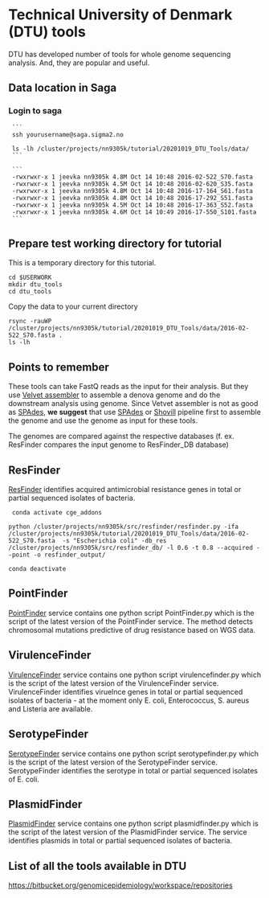 # Technical University of Denmark (DTU) tools
DTU has developed number of tools for whole genome sequencing analysis. And, they are popular and useful. 

## Data location in Saga
### Login to saga
     ```
     ssh yourusername@saga.sigma2.no
     
     ls -lh /cluster/projects/nn9305k/tutorial/20201019_DTU_Tools/data/
     ```
     
     ```
     -rwxrwxr-x 1 jeevka nn9305k 4.8M Oct 14 10:48 2016-02-522_S70.fasta
     -rwxrwxr-x 1 jeevka nn9305k 4.5M Oct 14 10:48 2016-02-620_S35.fasta
     -rwxrwxr-x 1 jeevka nn9305k 4.8M Oct 14 10:48 2016-17-164_S61.fasta
     -rwxrwxr-x 1 jeevka nn9305k 4.8M Oct 14 10:48 2016-17-292_S51.fasta
     -rwxrwxr-x 1 jeevka nn9305k 4.5M Oct 14 10:48 2016-17-363_S52.fasta
     -rwxrwxr-x 1 jeevka nn9305k 4.6M Oct 14 10:49 2016-17-550_S101.fasta
     ``` 

## Prepare test working directory for tutorial
This is a temporary directory for this tutorial.

```
cd $USERWORK
mkdir dtu_tools
cd dtu_tools
```

Copy the data to your current directory 

```
rsync -rauWP /cluster/projects/nn9305k/tutorial/20201019_DTU_Tools/data/2016-02-522_S70.fasta .
ls -lh
```

## Points to remember
These tools can take FastQ reads as the input for their analysis. But they use [Velvet assembler](https://www.ebi.ac.uk/~zerbino/velvet/) to assemble a denova genome and do the downstream analysis using genome.
Since Vetvet assembler is not as good as [SPAdes](https://www.ncbi.nlm.nih.gov/pmc/articles/PMC3342519/), **we suggest** that use [SPAdes]((https://www.ncbi.nlm.nih.gov/pmc/articles/PMC3342519/)) or [Shovill](https://github.com/tseemann/shovill) pipeline first to assemble the genome and use the genome as input for these tools.

The genomes are compared against the respective databases (f. ex. ResFinder compares the input genome to ResFinder_DB database)

## ResFinder
[ResFinder](https://bitbucket.org/genomicepidemiology/resfinder/src/master/) identifies acquired antimicrobial resistance genes in total or partial sequenced isolates of bacteria.

` 
conda activate cge_addons
`

`
python /cluster/projects/nn9305k/src/resfinder/resfinder.py -ifa /cluster/projects/nn9305k/tutorial/20201019_DTU_Tools/data/2016-02-522_S70.fasta  -s "Escherichia coli" -db_res /cluster/projects/nn9305k/src/resfinder_db/ -l 0.6 -t 0.8 --acquired --point -o resfinder_output/ 
`

`conda deactivate`

## PointFinder
[PointFinder](https://bitbucket.org/genomicepidemiology/pointfinder/src/master/) service contains one python script PointFinder.py which is the script of the latest version of the PointFinder service. The method detects chromosomal mutations predictive of drug resistance based on WGS data.

## VirulenceFinder
[VirulenceFinder](https://bitbucket.org/genomicepidemiology/virulencefinder/src/master/) service contains one python script virulencefinder.py which is the script of the latest version of the VirulenceFinder service. VirulenceFinder identifies viruelnce genes in total or partial sequenced isolates of bacteria - at the moment only E. coli, Enterococcus, S. aureus and Listeria are available.

## SerotypeFinder
[SerotypeFinder](https://bitbucket.org/genomicepidemiology/serotypefinder/src/master/) service contains one python script serotypefinder.py which is the script of the latest version of the SerotypeFinder service. SerotypeFinder identifies the serotype in total or partial sequenced isolates of E. coli.

## PlasmidFinder
[PlasmidFinder](https://bitbucket.org/genomicepidemiology/plasmidfinder/src/master/) service contains one python script plasmidfinder.py which is the script of the latest version of the PlasmidFinder service. The service identifies plasmids in total or partial sequenced isolates of bacteria.

## List of all the tools available in DTU

https://bitbucket.org/genomicepidemiology/workspace/repositories
